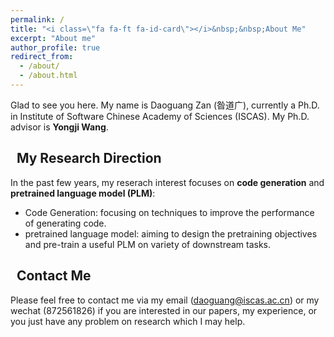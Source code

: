 ```yaml
---
permalink: /
title: "<i class=\"fa fa-ft fa-id-card\"></i>&nbsp;&nbsp;About Me"
excerpt: "About me"
author_profile: true
redirect_from: 
  - /about/
  - /about.html
---
```


Glad to see you here. My name is Daoguang Zan (昝道广), currently a Ph.D. in Institute of Software Chinese Academy of Sciences (ISCAS). My Ph.D. advisor is **Yongji Wang**.

## <i class="fas fa-graduation-cap"></i>&nbsp;&nbsp;My Research Direction

In the past few years, my reserach interest focuses on **code generation** and **pretrained language model (PLM)**:
* Code Generation: focusing on techniques to improve the performance of generating code.
* pretrained language model: aiming to design the pretraining objectives and pre-train a useful PLM on variety of downstream tasks. 

## <i class="fa fa-ft fa-anchor"></i>&nbsp;&nbsp;Contact Me

Please feel free to contact me via my email (daoguang@iscas.ac.cn) or my wechat (872561826) if you are interested in our papers, my experience, or you just have any problem on research which I may help.

<script type="text/javascript" id="clustrmaps" src="//clustrmaps.com/map_v2.js?d=dnij2SJ9S8NTO3TzMZaNuYqRPrmAtMFxxo4asUQnBM8&cl=ffffff&w=a"></script>

